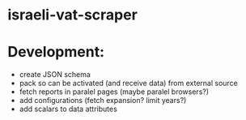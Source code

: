 # israeli-vat-scraper

# Development:
- create JSON schema
- pack so can be activated (and receive data) from external source
- fetch reports in paralel pages (maybe paralel browsers?)
- add configurations (fetch expansion? limit years?)
- add scalars to data attributes